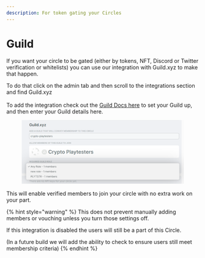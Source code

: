 ```yaml
---
description: For token gating your Circles
---
```


# Guild

If you want your circle to be gated (either by tokens, NFT, Discord or Twitter verification or whitelists) you can use our integration with Guild.xyz to make that happen.&#x20;

To do that click on the admin tab and then scroll to the integrations section and find Guild.xyz\
\
To add the integration check out the [Guild Docs here](https://docs.guild.xyz/guild) to set your Guild up, and then enter your Guild details here.&#x20;

<figure><img src="../../.gitbook/assets/image (25).png" alt=""><figcaption></figcaption></figure>

This will enable verified members to join your circle with no extra work on your part.&#x20;

{% hint style="warning" %}
This does not prevent manually adding members or vouching unless you turn those settings off.

If this integration is disabled the users will still be a part of this Circle.&#x20;

(In a future build we will add the ability to check to ensure users still meet membership criteria)
{% endhint %}
